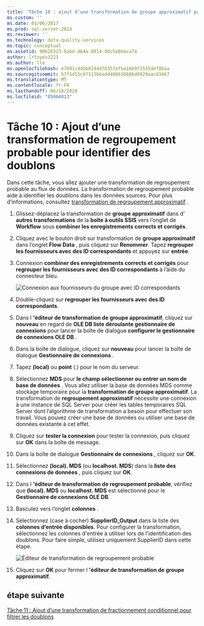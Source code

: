 ```yaml
---
title: 'Tâche 10 : ajout d’une transformation de groupe approximatif pour identifier les doublons | Microsoft Docs'
ms.custom: ''
ms.date: 03/06/2017
ms.prod: sql-server-2014
ms.reviewer: ''
ms.technology: data-quality-services
ms.topic: conceptual
ms.assetid: 90b2b323-babd-464a-8914-9dc5e66aca74
author: lrtoyou1223
ms.author: lle
ms.openlocfilehash: e7091c4dbb8244476357afba18e973535def8baa
ms.sourcegitcommit: 57f1d15c67113bbadd40861b886d6929aacd3467
ms.translationtype: MT
ms.contentlocale: fr-FR
ms.lasthandoff: 06/18/2020
ms.locfileid: "85064813"
---
```

# <a name="task-10-adding-fuzzy-group-transform-to-identify-duplicates"></a>Tâche 10 : Ajout d’une transformation de regroupement probable pour identifier des doublons
  Dans cette tâche, vous allez ajouter une transformation de regroupement probable au flux de données. La transformation de regroupement probable aide à identifier les doublons dans les données sources. Pour plus d’informations, consultez [transformation de regroupement approximatif](../integration-services/data-flow/transformations/fuzzy-grouping-transformation.md) .  
  
1.  Glissez-déplacez la transformation de **groupe approximatif** dans d' **autres transformations** de la **boîte à outils SSIS** vers l’onglet de **Workflow** sous **combiner les enregistrements corrects et corrigés**.  
  
2.  Cliquez avec le bouton droit sur transformation de **groupe approximatif** dans l’onglet **Flow Data** , puis cliquez sur **Renommer**. Tapez **regrouper les fournisseurs avec des ID correspondants** et appuyez sur **entrée**.  
  
3.  Connexion **combiner des enregistrements corrects et corrigés** pour **regrouper les fournisseurs avec des ID correspondants** à l’aide du connecteur bleu.  
  
     ![Connexion aux fournisseurs du groupe avec ID correspondants](../../2014/tutorials/media/et-addingfgttoidentifyduplicates-01.jpg "Connexion aux fournisseurs du groupe avec ID correspondants")  
  
4.  Double-cliquez sur **regrouper les fournisseurs avec des ID correspondants**.  
  
5.  Dans l **'éditeur de transformation de groupe approximatif**, cliquez sur **nouveau** en regard de **OLE DB liste déroulante gestionnaire de connexions** pour lancer la boîte de dialogue **configurer le gestionnaire de connexions OLE DB** .  
  
6.  Dans la boîte de dialogue, cliquez sur **nouveau** pour lancer la boîte de dialogue **Gestionnaire de connexions** .  
  
7.  Tapez **(local)** ou **point** (.) pour le nom du serveur.  
  
8.  Sélectionnez **MDS** pour **le champ sélectionner ou entrer un nom de base de données** . Vous allez utiliser la base de données MDS comme stockage temporaire pour la **transformation de groupe approximatif**. La transformation de **regroupement approximatif** nécessite une connexion à une instance de SQL Server pour créer les tables temporaires SQL Server dont l’algorithme de transformation a besoin pour effectuer son travail. Vous pouvez créer une base de données ou utiliser une base de données existante à cet effet.  
  
9. Cliquez sur **tester la connexion** pour tester la connexion, puis cliquez sur **OK** dans la boîte de message.  
  
10. Dans la boîte de dialogue **Gestionnaire de connexions** , cliquez sur **OK**.  
  
11. Sélectionnez **(local). MDS** (ou **localhost. MDS**) dans la **liste des connexions de données** , puis cliquez sur **OK**.  
  
12. Dans l **'éditeur de transformation de regroupement probable**, vérifiez que **(local). MDS** ou **localhost. MDS** est sélectionné pour le **Gestionnaire de connexions OLE DB**.  
  
13. Basculez vers l’onglet **colonnes** .  
  
14. Sélectionnez (case à cocher) **SupplierID_Output** dans la liste des **colonnes d’entrée disponibles**. Pour configurer la transformation, sélectionnez les colonnes d'entrée à utiliser lors de l'identification des doublons. Pour faire simple, utilisez uniquement SupplierID dans cette étape.  
  
     ![Éditeur de transformation de regroupement probable](../../2014/tutorials/media/et-addingfgttoidentifyduplicates-02.jpg "Éditeur de transformation de regroupement probable")  
  
15. Cliquez sur **OK** pour fermer l **'éditeur de transformation de groupe approximatif**.  
  
## <a name="next-step"></a>étape suivante  
 [Tâche 11 : Ajout d’une transformation de fractionnement conditionnel pour filtrer les doublons](../../2014/tutorials/task-11-adding-conditional-split-transform-to-filter-duplicates.md)  
  
  

